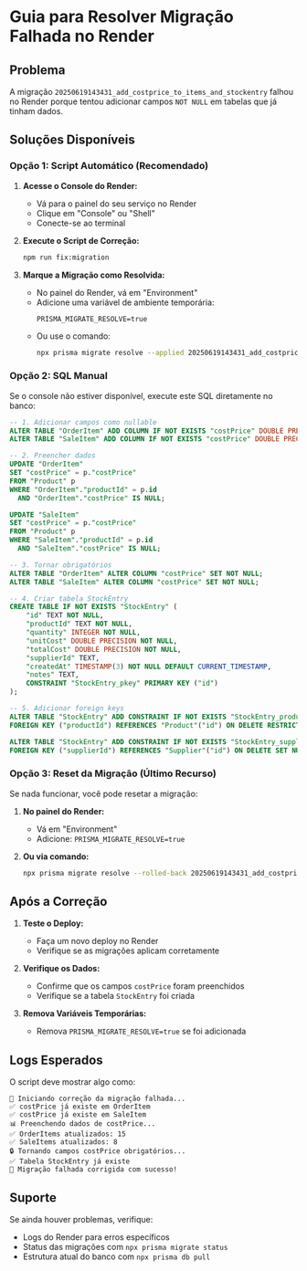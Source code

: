 # Guia para Resolver Migração Falhada no Render

## Problema
A migração `20250619143431_add_costprice_to_items_and_stockentry` falhou no Render porque tentou adicionar campos `NOT NULL` em tabelas que já tinham dados.

## Soluções Disponíveis

### Opção 1: Script Automático (Recomendado)

1. **Acesse o Console do Render:**
   - Vá para o painel do seu serviço no Render
   - Clique em "Console" ou "Shell"
   - Conecte-se ao terminal

2. **Execute o Script de Correção:**
   ```bash
   npm run fix:migration
   ```

3. **Marque a Migração como Resolvida:**
   - No painel do Render, vá em "Environment"
   - Adicione uma variável de ambiente temporária:
     ```
     PRISMA_MIGRATE_RESOLVE=true
     ```
   - Ou use o comando:
     ```bash
     npx prisma migrate resolve --applied 20250619143431_add_costprice_to_items_and_stockentry
     ```

### Opção 2: SQL Manual

Se o console não estiver disponível, execute este SQL diretamente no banco:

```sql
-- 1. Adicionar campos como nullable
ALTER TABLE "OrderItem" ADD COLUMN IF NOT EXISTS "costPrice" DOUBLE PRECISION;
ALTER TABLE "SaleItem" ADD COLUMN IF NOT EXISTS "costPrice" DOUBLE PRECISION;

-- 2. Preencher dados
UPDATE "OrderItem" 
SET "costPrice" = p."costPrice"
FROM "Product" p
WHERE "OrderItem"."productId" = p.id 
  AND "OrderItem"."costPrice" IS NULL;

UPDATE "SaleItem" 
SET "costPrice" = p."costPrice"
FROM "Product" p
WHERE "SaleItem"."productId" = p.id 
  AND "SaleItem"."costPrice" IS NULL;

-- 3. Tornar obrigatórios
ALTER TABLE "OrderItem" ALTER COLUMN "costPrice" SET NOT NULL;
ALTER TABLE "SaleItem" ALTER COLUMN "costPrice" SET NOT NULL;

-- 4. Criar tabela StockEntry
CREATE TABLE IF NOT EXISTS "StockEntry" (
    "id" TEXT NOT NULL,
    "productId" TEXT NOT NULL,
    "quantity" INTEGER NOT NULL,
    "unitCost" DOUBLE PRECISION NOT NULL,
    "totalCost" DOUBLE PRECISION NOT NULL,
    "supplierId" TEXT,
    "createdAt" TIMESTAMP(3) NOT NULL DEFAULT CURRENT_TIMESTAMP,
    "notes" TEXT,
    CONSTRAINT "StockEntry_pkey" PRIMARY KEY ("id")
);

-- 5. Adicionar foreign keys
ALTER TABLE "StockEntry" ADD CONSTRAINT IF NOT EXISTS "StockEntry_productId_fkey" 
FOREIGN KEY ("productId") REFERENCES "Product"("id") ON DELETE RESTRICT ON UPDATE CASCADE;

ALTER TABLE "StockEntry" ADD CONSTRAINT IF NOT EXISTS "StockEntry_supplierId_fkey" 
FOREIGN KEY ("supplierId") REFERENCES "Supplier"("id") ON DELETE SET NULL ON UPDATE CASCADE;
```

### Opção 3: Reset da Migração (Último Recurso)

Se nada funcionar, você pode resetar a migração:

1. **No painel do Render:**
   - Vá em "Environment"
   - Adicione: `PRISMA_MIGRATE_RESOLVE=true`

2. **Ou via comando:**
   ```bash
   npx prisma migrate resolve --rolled-back 20250619143431_add_costprice_to_items_and_stockentry
   ```

## Após a Correção

1. **Teste o Deploy:**
   - Faça um novo deploy no Render
   - Verifique se as migrações aplicam corretamente

2. **Verifique os Dados:**
   - Confirme que os campos `costPrice` foram preenchidos
   - Verifique se a tabela `StockEntry` foi criada

3. **Remova Variáveis Temporárias:**
   - Remova `PRISMA_MIGRATE_RESOLVE=true` se foi adicionada

## Logs Esperados

O script deve mostrar algo como:
```
🔧 Iniciando correção da migração falhada...
✅ costPrice já existe em OrderItem
✅ costPrice já existe em SaleItem
📊 Preenchendo dados de costPrice...
✅ OrderItems atualizados: 15
✅ SaleItems atualizados: 8
🔒 Tornando campos costPrice obrigatórios...
✅ Tabela StockEntry já existe
🎉 Migração falhada corrigida com sucesso!
```

## Suporte

Se ainda houver problemas, verifique:
- Logs do Render para erros específicos
- Status das migrações com `npx prisma migrate status`
- Estrutura atual do banco com `npx prisma db pull` 
